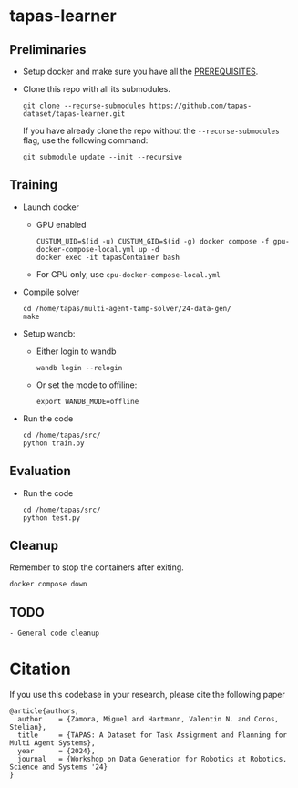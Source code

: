 # tapas-learner


## Preliminaries
- Setup docker and make sure you have all the [PREREQUISITES](PREREQUISITES.md).

- Clone this repo with all its submodules.
    ```
    git clone --recurse-submodules https://github.com/tapas-dataset/tapas-learner.git
    ```    
    If you have already clone the repo without the `--recurse-submodules` flag, use the following command:
    ```    
    git submodule update --init --recursive
    ```    

## Training
- Launch docker
    - GPU enabled
        ```
        CUSTUM_UID=$(id -u) CUSTUM_GID=$(id -g) docker compose -f gpu-docker-compose-local.yml up -d
        docker exec -it tapasContainer bash
        ```
    - For CPU only, use `cpu-docker-compose-local.yml`
- Compile solver
    ```
    cd /home/tapas/multi-agent-tamp-solver/24-data-gen/
    make
    ```
- Setup wandb:     
    - Either login to wandb
        ```    
        wandb login --relogin
        ```
    - Or set the mode to  offiline:
        ```    
        export WANDB_MODE=offline
        ```

- Run the code
    ```
    cd /home/tapas/src/
    python train.py
    ```

## Evaluation
- Run the code
    ```
    cd /home/tapas/src/
    python test.py
    ```


## Cleanup
Remember to stop the containers after exiting.
```
docker compose down
```

## TODO
    - General code cleanup

# Citation
If you use this codebase in your research, please cite the following paper

```
@article{authors,
  author    = {Zamora, Miguel and Hartmann, Valentin N. and Coros, Stelian},
  title     = {TAPAS: A Dataset for Task Assignment and Planning for Multi Agent Systems},
  year      = {2024},
  journal   = {Workshop on Data Generation for Robotics at Robotics, Science and Systems '24}
}
```